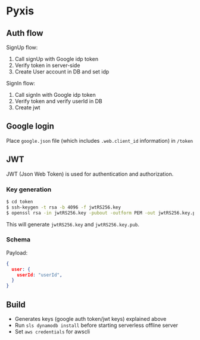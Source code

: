 # Pyxis

## Auth flow

SignUp flow:
1. Call signUp with Google idp token
1. Verify token in server-side
1. Create User account in DB and set idp

SignIn flow:
1. Call signIn with Google idp token
1. Verify token and verify userId in DB
1. Create jwt

## Google login

Place `google.json` file (which includes `.web.client_id` information) in `/token`

## JWT

JWT (Json Web Token) is used for authentication and authorization.

### Key generation

```sh
$ cd token
$ ssh-keygen -t rsa -b 4096 -f jwtRS256.key
$ openssl rsa -in jwtRS256.key -pubout -outform PEM -out jwtRS256.key.pub
```

This will generate `jwtRS256.key` and `jwtRS256.key.pub`.

### Schema

Payload:

```json
{
  user: {
    userId: "userId",
  }
}
```

## Build

- Generates keys (google auth token/jwt keys) explained above
- Run `sls dynamodb install` before starting serverless offline server
- Set `aws credentials` for awscli
